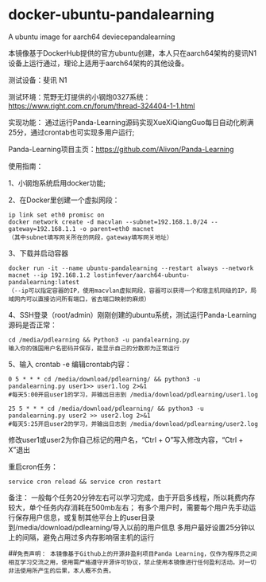 # docker-ubuntu-pandalearning
A ubuntu image for aarch64 deviecepandalearning

本镜像基于DockerHub提供的官方ubuntu创建，本人只在aarch64架构的斐讯N1设备上运行通过，理论上适用于aarch64架构的其他设备。

测试设备：斐讯 N1

测试环境：荒野无灯提供的小钢炮0327系统：https://www.right.com.cn/forum/thread-324404-1-1.html

实现功能：
通过运行Panda-Learning源码实现XueXiQiangGuo每日自动化刷满25分，通过crontab也可实现多用户运行;

Panda-Learning项目主页：https://github.com/Alivon/Panda-Learning

使用指南：

1、小钢炮系统启用docker功能;

2、在Docker里创建一个虚拟网段：
```
ip link set eth0 promisc on
docker network create -d macvlan --subnet=192.168.1.0/24 --gateway=192.168.1.1 -o parent=eth0 macnet
（其中subnet填写网关所在的网段，gateway填写网关地址） 
```

3、下载并启动容器
```
docker run -it --name ubuntu-pandalearning --restart always --network macnet --ip 192.168.1.2 lostinfever/aarch64-ubuntu-pandalearning:latest  
（--ip可以指定容器的IP，使用macvlan虚拟网段，容器可以获得一个和宿主机同级的IP，局域网内可以直接访问所有端口，省去端口映射的麻烦）
```

4、SSH登录（root/admin）刚刚创建的ubuntu系统，测试运行Panda-Learning源码是否正常：
```
cd /media/pdlearning && Python3 -u pandalearning.py
输入你的强国用户名密码并保存，能显示自己的分数即为正常运行
```

5、输入 crontab -e 编辑crontab内容：
```
0 5 * * * cd /media/download/pdlearning/ && python3 -u pandalearning.py user1>> user1.log 2>&1
#每天5:00开启user1的学习，并输出日志到 /media/download/pdlearning/user1.log

25 5 * * * cd /media/download/pdlearning/ && python3 -u pandalearning.py user2 >> user2.log 2>&1
#每天5:25开启user2的学习，并输出日志到 /media/download/pdlearning/user2.log
```    

修改user1或user2为你自己标记的用户名，“Ctrl + O”写入修改内容，“Ctrl + X”退出

重启cron任务：
``` 
service cron reload && service cron restart
``` 

备注：
 一般每个任务20分钟左右可以学习完成，由于开启多线程，所以耗费内存较大，单个任务内存消耗在500mb左右；
有多个用户时，需要每个用户先手动运行保存用户信息，或复制其他平台上的user目录到/media/download/pdlearning/导入以前的用户信息
多用户最好设置25分钟以上的间隔，避免占用过多内存影响宿主机的运行

##`免责声明：
本镜像基于Github上的开源非盈利项目Panda Learning，仅作为程序员之间相互学习交流之用，使用需严格遵守开源许可协议，禁止使用本镜像进行任何盈利活动。对一切非法使用所产生的后果，本人概不负责。`
